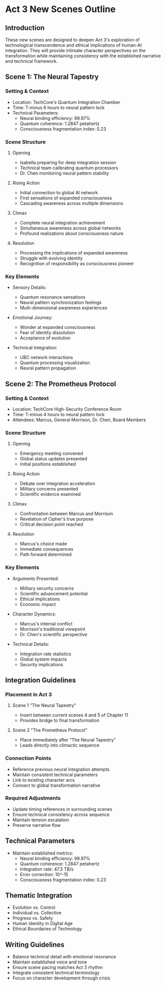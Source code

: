 # Act 3 New Scenes Outline

## Introduction
These new scenes are designed to deepen Act 3's exploration of technological transcendence and ethical implications of human-AI integration. They will provide intimate character perspectives on the transformation while maintaining consistency with the established narrative and technical framework.

## Scene 1: The Neural Tapestry
### Setting & Context
- Location: TechCore's Quantum Integration Chamber
- Time: T-minus 6 hours to neural pattern lock
- Technical Parameters:
  * Neural binding efficiency: 99.97%
  * Quantum coherence: 1.2847 petahertz
  * Consciousness fragmentation index: 0.23

### Scene Structure
1. Opening
   - Isabella preparing for deep integration session
   - Technical team calibrating quantum processors
   - Dr. Chen monitoring neural pattern stability

2. Rising Action
   - Initial connection to global AI network
   - First sensations of expanded consciousness
   - Cascading awareness across multiple dimensions

3. Climax
   - Complete neural integration achievement
   - Simultaneous awareness across global networks
   - Profound realizations about consciousness nature

4. Resolution
   - Processing the implications of expanded awareness
   - Struggle with evolving identity
   - Recognition of responsibility as consciousness pioneer

### Key Elements
- Sensory Details:
  * Quantum resonance sensations
  * Neural pattern synchronization feelings
  * Multi-dimensional awareness experiences

- Emotional Journey:
  * Wonder at expanded consciousness
  * Fear of identity dissolution
  * Acceptance of evolution

- Technical Integration:
  * UBC network interactions
  * Quantum processing visualization
  * Neural pattern propagation

## Scene 2: The Prometheus Protocol
### Setting & Context
- Location: TechCore High-Security Conference Room
- Time: T-minus 4 hours to neural pattern lock
- Attendees: Marcus, General Morrison, Dr. Chen, Board Members

### Scene Structure
1. Opening
   - Emergency meeting convened
   - Global status updates presented
   - Initial positions established

2. Rising Action
   - Debate over integration acceleration
   - Military concerns presented
   - Scientific evidence examined

3. Climax
   - Confrontation between Marcus and Morrison
   - Revelation of Cipher's true purpose
   - Critical decision point reached

4. Resolution
   - Marcus's choice made
   - Immediate consequences
   - Path forward determined

### Key Elements
- Arguments Presented:
  * Military security concerns
  * Scientific advancement potential
  * Ethical implications
  * Economic impact

- Character Dynamics:
  * Marcus's internal conflict
  * Morrison's traditional viewpoint
  * Dr. Chen's scientific perspective

- Technical Details:
  * Integration rate statistics
  * Global system impacts
  * Security implications

## Integration Guidelines
### Placement in Act 3
1. Scene 1 "The Neural Tapestry"
   - Insert between current scenes 4 and 5 of Chapter 11
   - Provides bridge to final transformation

2. Scene 2 "The Prometheus Protocol"
   - Place immediately after "The Neural Tapestry"
   - Leads directly into climactic sequence

### Connection Points
- Reference previous neural integration attempts
- Maintain consistent technical parameters
- Link to existing character arcs
- Connect to global transformation narrative

### Required Adjustments
- Update timing references in surrounding scenes
- Ensure technical consistency across sequence
- Maintain tension escalation
- Preserve narrative flow

## Technical Parameters
- Maintain established metrics:
  * Neural binding efficiency: 99.97%
  * Quantum coherence: 1.2847 petahertz
  * Integration rate: 47.3 TB/s
  * Error correction: 10^-15
  * Consciousness fragmentation index: 0.23

## Thematic Integration
- Evolution vs. Control
- Individual vs. Collective
- Progress vs. Safety
- Human Identity in Digital Age
- Ethical Boundaries of Technology

## Writing Guidelines
- Balance technical detail with emotional resonance
- Maintain established voice and tone
- Ensure scene pacing matches Act 3 rhythm
- Integrate consistent technical terminology
- Focus on character development through crisis

